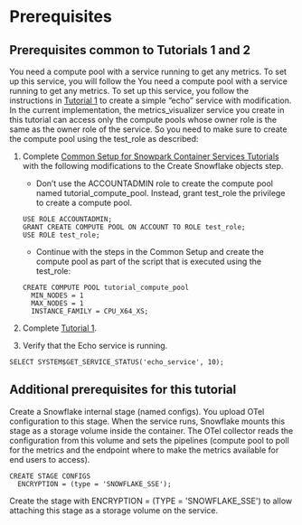 # Prerequisites

## Prerequisites common to Tutorials 1 and 2
You need a compute pool with a service running to get any metrics. To set up this service, you will follow the You need a compute pool with a service running to get any metrics. To set up this service, you follow the instructions in [Tutorial 1](https://docs.snowflake.com/developer-guide/snowpark-container-services/tutorials/tutorial-1) to create a simple “echo” service with modification. In the current implementation, the metrics_visualizer service you create in this tutorial can access only the compute pools whose owner role is the same as the owner role of the service. So you need to make sure to create the compute pool using the test_role as described:

1. Complete [Common Setup for Snowpark Container Services Tutorials](https://docs.snowflake.com/developer-guide/snowpark-container-services/tutorials/common-setup) with the following modifications to the Create Snowflake objects step.
    * Don’t use the ACCOUNTADMIN role to create the compute pool named tutorial_compute_pool. Instead, grant test_role the privilege to create a compute pool.
    ```commandline
    USE ROLE ACCOUNTADMIN;
    GRANT CREATE COMPUTE POOL ON ACCOUNT TO ROLE test_role;
    USE ROLE test_role;
    ```
    * Continue with the steps in the Common Setup and create the compute pool as part of the script that is executed using the test_role:
    ```commandline
    CREATE COMPUTE POOL tutorial_compute_pool
      MIN_NODES = 1
      MAX_NODES = 1
      INSTANCE_FAMILY = CPU_X64_XS;
    ```

2. Complete [Tutorial 1](https://docs.snowflake.com/developer-guide/snowpark-container-services/tutorials/tutorial-1).

3. Verify that the Echo service is running.
```commandline
SELECT SYSTEM$GET_SERVICE_STATUS('echo_service', 10);
```

## Additional prerequisites for this tutorial
Create a Snowflake internal stage (named configs). You upload OTel configuration to this stage. When the service runs, Snowflake mounts this stage as a storage volume inside the container. The OTel collector reads the configuration from this volume and sets the pipelines (compute pool to poll for the metrics and the endpoint where to make the metrics available for end users to access).
```commandline
CREATE STAGE CONFIGS
  ENCRYPTION = (type = 'SNOWFLAKE_SSE');
```
Create the stage with ENCRYPTION = (TYPE = 'SNOWFLAKE_SSE') to allow attaching this stage as a storage volume on the service.